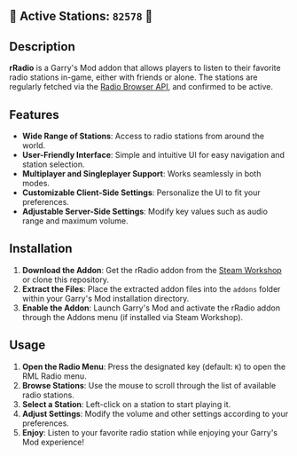 ## 🎵 Active Stations: `82578` 🎵

## Description
**rRadio** is a Garry's Mod addon that allows players to listen to their favorite radio stations in-game, either with friends or alone. The stations are regularly fetched via the [Radio Browser API](https://www.radio-browser.info/), and confirmed to be active.

## Features
- **Wide Range of Stations**: Access to radio stations from around the world.
- **User-Friendly Interface**: Simple and intuitive UI for easy navigation and station selection.
- **Multiplayer and Singleplayer Support**: Works seamlessly in both modes.
- **Customizable Client-Side Settings**: Personalize the UI to fit your preferences.
- **Adjustable Server-Side Settings**: Modify key values such as audio range and maximum volume.

## Installation

1. **Download the Addon**: Get the rRadio addon from the [Steam Workshop](https://steamcommunity.com/sharedfiles/filedetails/?id=3318060741) or clone this repository.
2. **Extract the Files**: Place the extracted addon files into the `addons` folder within your Garry's Mod installation directory.
3. **Enable the Addon**: Launch Garry's Mod and activate the rRadio addon through the Addons menu (if installed via Steam Workshop).

## Usage

1. **Open the Radio Menu**: Press the designated key (default: `K`) to open the RML Radio menu.
2. **Browse Stations**: Use the mouse to scroll through the list of available radio stations.
3. **Select a Station**: Left-click on a station to start playing it.
4. **Adjust Settings**: Modify the volume and other settings according to your preferences.
5. **Enjoy**: Listen to your favorite radio station while enjoying your Garry's Mod experience!
